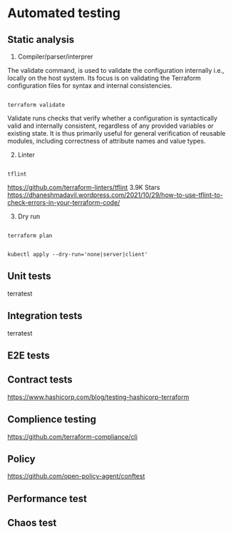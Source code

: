 # Automated testing

## Static analysis

1. Compiler/parser/interprer

The validate command, is used to validate the configuration internally i.e., locally on the host system. Its focus is on validating the Terraform configuration files for syntax and internal consistencies.

```

terraform validate
```

Validate runs checks that verify whether a configuration is syntactically valid and internally consistent, regardless of any provided variables or existing state. It is thus primarily useful for general verification of reusable modules, including correctness of attribute names and value types.

2. Linter

```

tflint
```

https://github.com/terraform-linters/tflint 3.9K Stars
https://dhaneshmadavil.wordpress.com/2021/10/29/how-to-use-tflint-to-check-errors-in-your-terraform-code/

3. Dry run

```

terraform plan
```

```

kubectl apply --dry-run='none|server|client'
```

## Unit tests

terratest

## Integration tests

terratest

## E2E tests

## Contract tests

https://www.hashicorp.com/blog/testing-hashicorp-terraform

## Complience testing

https://github.com/terraform-compliance/cli

## Policy
https://github.com/open-policy-agent/conftest

## Performance test

## Chaos test